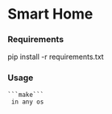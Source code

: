 # Smart Home

### Requirements
pip install -r requirements.txt

### Usage
    ```make```
     in any os
